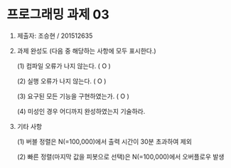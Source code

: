 # 프로그래밍 과제 03

1. 제출자: 조승현 / 201512635

2. 과제 완성도 (다음 중 해당하는 사항에 모두 표시한다.)

	(1) 컴파일 오류가 나지 않는다. ( O )

	(2) 실행 오류가 나지 않는다. ( O )

	(3) 요구된 모든 기능을 구현하였는가. ( O )

	(4) 미성인 경우 어디까지 완성하였는지 기술하라.

3. 기타 사항

	(1) 버블 정렬은 N(=100,000)에서 출력 시간이 30분 초과하여 제외
	
	(2) 빠른 정렬(마지막 값을 피봇으로 선택)은  N(=100,000)에서 오버플로우 발생

